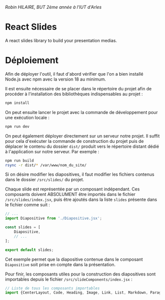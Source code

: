 _Robin HILAIRE, BUT 2ème année à l'IUT d'Arles_

# React Slides

A react slides library to build your presentation medias.

# Déploiement

Afin de déployer l'outil, il faut d'abord vérifier que l'on a bien installé Node.js avec npm avec la version 18 au minimum.

Il est ensuite nécessaire de se placer dans le répertoire du projet afin de procéder à l'installation des bibliothèques indispensables au projet :
```sh
npm install
```

On peut ensuite lancer le projet avec la commande de développement pour une exécution locale :
```sh
npm run dev
```

On peut également déployer directement sur un serveur notre projet. Il suffit pour cela d'exécuter la commande de construction du projet puis de déplacer le contenu du dossier ```dist/``` produit vers le répertoire distant dédié à l'application sur notre serveur.
Par exemple :
```sh
npm run build
rsync -r dist/* /var/www/nom_du_site/
```

Si on désire modifier les diapositives, il faut modifier les fichiers contenus dans le dossier ```/src/slides/``` du projet.

Chaque slide est représentée par un composant indépendant. Ces composants doivent ABSOLUMENT être importés dans le fichier ```/src/slides/index.jsx```, puis être ajoutés dans la liste ```slides``` présente dans le fichier comme suit :

```jsx
// ...
import Diapositive from './Diapositive.jsx';

const slides = [
    Diapositive,
    // ...
];

export default slides;
```

Cet exemple permet que la diapositive contenue dans le composant ```Diapositive``` soit prise en compte dans la présentation.

Pour finir, les composants utiles pour la construction des diapositives sont importables depuis le fichier ```/src/slideComponents/index.jsx``` :
```jsx
// Liste de tous les composants importables
import {CenterLayout, Code, Heading, Image, Link, List, Markdown, Paragraph, Table, TwoColumnLayout} from '../slideComponents/index.jsx';
```